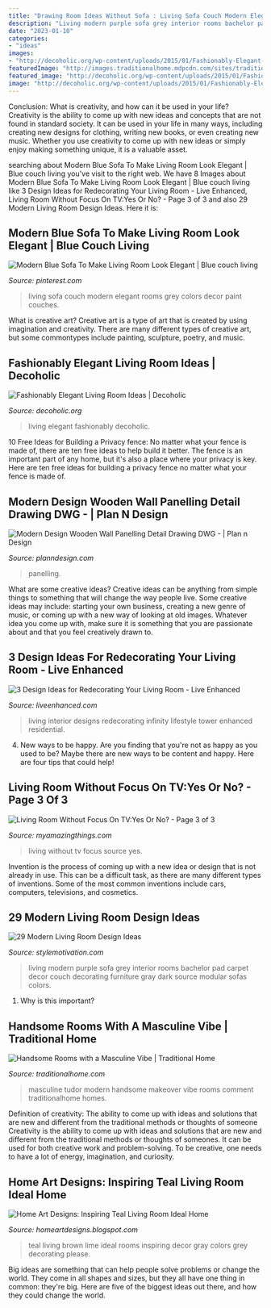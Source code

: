```yaml
---
title: "Drawing Room Ideas Without Sofa : Living Sofa Couch Modern Elegant Rooms Grey Colors Decor Paint Couches"
description: "Living modern purple sofa grey interior rooms bachelor pad carpet decor couch decorating furniture gray dark source modular sofas colors"
date: "2023-01-10"
categories:
- "ideas"
images:
- "http://decoholic.org/wp-content/uploads/2015/01/Fashionably-Elegant-Living-Room-13.jpg"
featuredImage: "http://images.traditionalhome.mdpcdn.com/sites/traditionalhome.com/files/slide/102315476_w_0.jpg"
featured_image: "http://decoholic.org/wp-content/uploads/2015/01/Fashionably-Elegant-Living-Room-13.jpg"
image: "http://decoholic.org/wp-content/uploads/2015/01/Fashionably-Elegant-Living-Room-13.jpg"
---
```



Conclusion: What is creativity, and how can it be used in your life?
Creativity is the ability to come up with new ideas and concepts that are not found in standard society. It can be used in your life in many ways, including creating new designs for clothing, writing new books, or even creating new music. Whether you use creativity to come up with new ideas or simply enjoy making something unique, it is a valuable asset.

	

		
searching about Modern Blue Sofa To Make Living Room Look Elegant | Blue couch living you've visit to the right web. We have 8 Images about Modern Blue Sofa To Make Living Room Look Elegant | Blue couch living like 3 Design Ideas for Redecorating Your Living Room - Live Enhanced, Living Room Without Focus On TV:Yes Or No? - Page 3 of 3 and also 29 Modern Living Room Design Ideas. Here it is:
		
    
## Modern Blue Sofa To Make Living Room Look Elegant | Blue Couch Living

<img loading=lazy src="https://i.pinimg.com/736x/77/14/90/771490362495ed5870112dd3ff9b33be--blue-sofas-cozy-living-rooms.jpg" onerror="this.onerror=null;this.src='https://tse1.mm.bing.net/th?id=OIP.-On4x_FQ1FxWlD_xVYHugwHaFj&amp;pid=15.1';" alt="Modern Blue Sofa To Make Living Room Look Elegant | Blue couch living">

_Source: pinterest.com_

>living sofa couch modern elegant rooms grey colors decor paint couches. 

	

What is creative art?
Creative art is a type of art that is created by using imagination and creativity. There are many different types of creative art, but some commontypes include painting, sculpture, poetry, and music.

    
## Fashionably Elegant Living Room Ideas | Decoholic

<img loading=lazy src="http://decoholic.org/wp-content/uploads/2015/01/Fashionably-Elegant-Living-Room-13.jpg" onerror="this.onerror=null;this.src='https://tse2.mm.bing.net/th?id=OIP.wOPjcxRW5sNJmruTbDjreAHaJ3&amp;pid=15.1';" alt="Fashionably Elegant Living Room Ideas | Decoholic">

_Source: decoholic.org_

>living elegant fashionably decoholic. 

	

10 Free Ideas for Building a Privacy fence: No matter what your fence is made of, there are ten free ideas to help build it better.
The fence is an important part of any home, but it's also a place where your privacy is key. Here are ten free ideas for building a privacy fence no matter what your fence is made of.

    
## Modern Design Wooden Wall Panelling Detail Drawing DWG - | Plan N Design

<img loading=lazy src="http://www.planndesign.com/sites/default/files/styles/1200x620/public/2021/08/modern-design-wooden-wall-panelling-detail-drawing-dwg.jpg?itok=U8OVDh9W" onerror="this.onerror=null;this.src='https://tse1.mm.bing.net/th?id=OIP.zsMAZjQubkVkgqK3PzgavgHaD0&amp;pid=15.1';" alt="Modern Design Wooden Wall Panelling Detail Drawing DWG - | Plan n Design">

_Source: planndesign.com_

>panelling. 

	

What are some creative ideas?
Creative ideas can be anything from simple things to something that will change the way people live. Some creative ideas may include: starting your own business, creating a new genre of music, or coming up with a new way of looking at old images. Whatever idea you come up with, make sure it is something that you are passionate about and that you feel creatively drawn to.

    
## 3 Design Ideas For Redecorating Your Living Room - Live Enhanced

<img loading=lazy src="https://www.liveenhanced.com/wp-content/uploads/2019/01/Redecorating_Your_Living_Room.jpg" onerror="this.onerror=null;this.src='https://tse3.mm.bing.net/th?id=OIP.apLghhzAbB-ves8exxY0NQHaFj&amp;pid=15.1';" alt="3 Design Ideas for Redecorating Your Living Room - Live Enhanced">

_Source: liveenhanced.com_

>living interior designs redecorating infinity lifestyle tower enhanced residential. 

	

4. New ways to be happy.
Are you finding that you're not as happy as you used to be? Maybe there are new ways to be content and happy. Here are four tips that could help!

    
## Living Room Without Focus On TV:Yes Or No? - Page 3 Of 3

<img loading=lazy src="http://myamazingthings.com/wp-content/uploads/2018/04/living-room-14-.jpg" onerror="this.onerror=null;this.src='https://tse3.mm.bing.net/th?id=OIP.iZ2WikOSXoh9oPmsyJYdAgHaE8&amp;pid=15.1';" alt="Living Room Without Focus On TV:Yes Or No? - Page 3 of 3">

_Source: myamazingthings.com_

>living without tv focus source yes. 

	

Invention is the process of coming up with a new idea or design that is not already in use. This can be a difficult task, as there are many different types of inventions. Some of the most common inventions include cars, computers, televisions, and cosmetics.

    
## 29 Modern Living Room Design Ideas

<img loading=lazy src="http://www.stylemotivation.com/wp-content/uploads/2013/09/LIVING-ROOMS-20.jpg" onerror="this.onerror=null;this.src='https://tse1.mm.bing.net/th?id=OIP.l9ofz60WCnaHnQwwefdu9QHaEk&amp;pid=15.1';" alt="29 Modern Living Room Design Ideas">

_Source: stylemotivation.com_

>living modern purple sofa grey interior rooms bachelor pad carpet decor couch decorating furniture gray dark source modular sofas colors. 

	

1) Why is this important?

    
## Handsome Rooms With A Masculine Vibe | Traditional Home

<img loading=lazy src="http://images.traditionalhome.mdpcdn.com/sites/traditionalhome.com/files/slide/102315476_w_0.jpg" onerror="this.onerror=null;this.src='https://tse2.mm.bing.net/th?id=OIP.9FMPpKmz4Oox_959tVTXbwHaKc&amp;pid=15.1';" alt="Handsome Rooms with a Masculine Vibe | Traditional Home">

_Source: traditionalhome.com_

>masculine tudor modern handsome makeover vibe rooms comment traditionalhome homes. 

	

Definition of creativity: The ability to come up with ideas and solutions that are new and different from the traditional methods or thoughts of someone
Creativity is the ability to come up with ideas and solutions that are new and different from the traditional methods or thoughts of someones. It can be used for both creative work and problem-solving. To be creative, one needs to have a lot of energy, imagination, and curiosity.

    
## Home Art Designs: Inspiring Teal Living Room Ideal Home

<img loading=lazy src="http://1.bp.blogspot.com/-vXeMfPkpFGY/UhrEyqmLt5I/AAAAAAAAACk/kYO-7y-LeZs/s1600/teal-living-room-ideas.jpg" onerror="this.onerror=null;this.src='https://tse2.mm.bing.net/th?id=OIP.ENDARwZVs14jWSbgbdhz5QHaKY&amp;pid=15.1';" alt="Home Art Designs: Inspiring Teal Living Room Ideal Home">

_Source: homeartdesigns.blogspot.com_

>teal living brown lime ideal rooms inspiring decor gray colors grey decorating please. 

	

Big ideas are something that can help people solve problems or change the world. They come in all shapes and sizes, but they all have one thing in common: they're big. Here are five of the biggest ideas out there, and how they could change the world.

